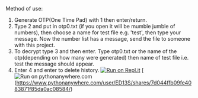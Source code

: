Method of use:

1. Generate OTP(One Time Pad) with 1 then enter/return.
2. Type 2 and put in otp0.txt (if you open it will be mumble jumble of numbers), then choose a name for test file e.g. 'test', then type your message. Now the number list has a message, send the file to someone with this project.
3. To decrypt type 3 and then enter. Type otp0.txt or the name of the otp(depending on how many were generated) then name of test file i.e. test the message should appear.
4. Enter 4 and enter to delete history.
[![Run on Repl.it](https://repl.it/badge/github/huangsam/ultimate-python)](https://replit.com/@Eddie13S/OTP-secret-messages?v=1)
[![Run on pythonanywhere.com](https://photos.google.com/photo/AF1QipM7u85fq3-EyXkC_EuVHWzCL5KFhLhnYDwlGaXQ)(https://www.pythonanywhere.com/user/ED13S/shares/7d044ffb09fe4083871f85da0ac08584/)
